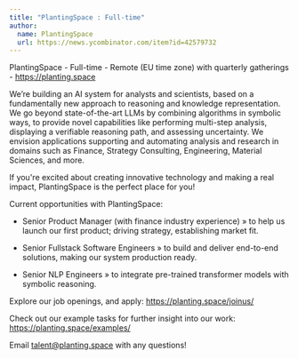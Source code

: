 ```yaml
---
title: "PlantingSpace : Full-time"
author:
  name: PlantingSpace
  url: https://news.ycombinator.com/item?id=42579732
---
```

PlantingSpace - Full-time - Remote (EU time zone) with quarterly gatherings - <a href="https:&#x2F;&#x2F;planting.space" rel="nofollow">https:&#x2F;&#x2F;planting.space</a>

We’re building an AI system for analysts and scientists, based on a fundamentally new approach to reasoning and knowledge representation. We go beyond state-of-the-art LLMs by combining algorithms in symbolic ways, to provide novel capabilities like performing multi-step analysis, displaying a verifiable reasoning path, and assessing uncertainty. We envision applications supporting and automating analysis and research in domains such as Finance, Strategy Consulting, Engineering, Material Sciences, and more.

If you&#x27;re excited about creating innovative technology and making a real impact, PlantingSpace is the perfect place for you!

Current opportunities with PlantingSpace:

* Senior Product Manager (with finance industry experience) » to help us launch our first product; driving strategy, establishing market fit.

* Senior Fullstack Software Engineers » to build and deliver end-to-end solutions, making our system production ready.

* Senior NLP Engineers » to integrate pre-trained transformer models with symbolic reasoning.

Explore our job openings, and apply: 
<a href="https:&#x2F;&#x2F;planting.space&#x2F;joinus&#x2F;" rel="nofollow">https:&#x2F;&#x2F;planting.space&#x2F;joinus&#x2F;</a>

Check out our example tasks for further insight into our work: <a href="https:&#x2F;&#x2F;planting.space&#x2F;examples&#x2F;" rel="nofollow">https:&#x2F;&#x2F;planting.space&#x2F;examples&#x2F;</a>

Email talent@planting.space with any questions!
<JobApplication />
